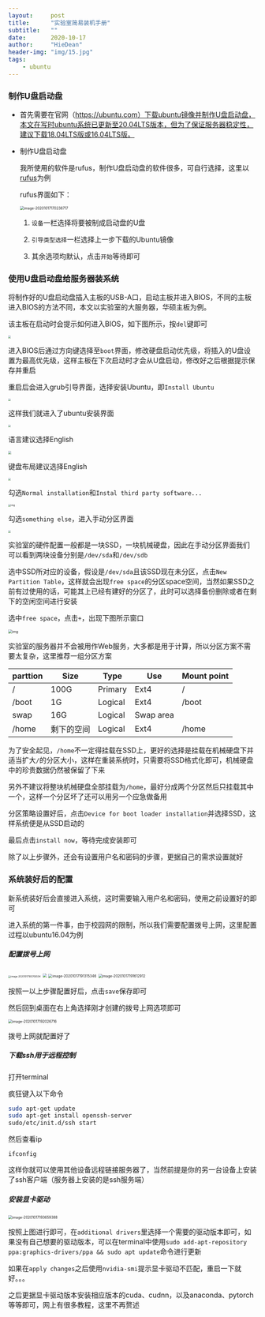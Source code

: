 ```yaml
---
layout:     post
title:      "实验室简易装机手册"
subtitle:   ""
date:       2020-10-17
author:     "HieDean"
header-img: "img/15.jpg"
tags:
    - ubuntu
---
```


### 制作U盘启动盘
* 首先需要在官网（https://ubuntu.com）下载ubuntu镜像并制作U盘启动盘，本文在写时ubuntu系统已更新至20.04LTS版本，但为了保证服务器稳定性，建议下载18.04LTS版或16.04LTS版。

* 制作U盘启动盘

	我所使用的软件是rufus，制作U盘启动盘的软件很多，可自行选择，这里以[rufus](https://rufus.ie/zh_CN.html)为例

	rufus界面如下：

	<img src="/img/blog/image-20201017170238717.png" alt="image-20201017170238717" style="zoom: 50%;" />

	1. `设备`一栏选择将要被制成启动盘的U盘

	2. `引导类型选择`一栏选择上一步下载的Ubuntu镜像

	3. 其余选项均默认，点击`开始`等待即可

### 使用U盘启动盘给服务器装系统

将制作好的U盘启动盘插入主板的USB-A口，启动主板并进入BIOS，不同的主板进入BIOS的方法不同，本文以实验室的大服务器，华硕主板为例。

该主板在启动时会提示如何进入BIOS，如下图所示，按`del`键即可

<img src="/img/blog/20201017171245.jpg" style="zoom: 33%;" />

进入BIOS后通过方向键选择至`boot`界面，修改硬盘启动优先级，将插入的U盘设置为最高优先级，这样主板在下次启动时才会从U盘启动，修改好之后根据提示保存并重启

重启后会进入grub引导界面，选择安装Ubuntu，即`Install Ubuntu`

<img src="/img/blog/20201017171920.jpg" style="zoom:33%;" />

这样我们就进入了ubuntu安装界面

<img src="/img/blog/20201017172313.jpg" style="zoom: 33%;" />

语言建议选择English

<img src="/img/blog/20201017172327.jpg" style="zoom:40%;" />

键盘布局建议选择English

<img src="/img/blog/20201017172336.jpg" style="zoom:33%;" />

勾选`Normal installation`和`Instal third party software...`

<img src="/img/blog/20201017172346.jpg" alt="img" style="zoom:33%;" />

勾选`something else`，进入手动分区界面

<img src="/img/blog/20201017172356.jpg" style="zoom:33%;" />



实验室的硬件配置一般都是一块SSD，一块机械硬盘，因此在手动分区界面我们可以看到两块设备分别是`/dev/sda`和`/dev/sdb`

选中SSD所对应的设备，假设是`/dev/sda`且该SSD现在未分区，点击`New Partition Table`，这样就会出现`free space`的分区space空间，当然如果SSD之前有过使用的话，可能其上已经有建好的分区了，此时可以选择备份删除或者在剩下的空闲空间进行安装

选中`free space`，点击`+`，出现下图所示窗口

<img src="/img/blog/1.jpg" alt="img" style="zoom: 50%;" />

实验室的服务器并不会被用作Web服务，大多都是用于计算，所以分区方案不需要太复杂，这里推荐一组分区方案

| parttion | Size       | Type    | Use       | Mount point |
| -------- | ---------- | ------- | --------- | ----------- |
| /        | 100G       | Primary | Ext4      | /           |
| /boot    | 1G         | Logical | Ext4      | /boot       |
| swap     | 16G        | Logical | Swap area |             |
| /home    | 剩下的空间 | Logical | Ext4      | /home       |

为了安全起见，`/home`不一定得挂载在SSD上，更好的选择是挂载在机械硬盘下并适当扩大`/`的分区大小，这样在重装系统时，只需要将SSD格式化即可，机械硬盘中的珍贵数据仍然被保留了下来

另外不建议将整块机械硬盘全部挂载为`/home`，最好分成两个分区然后只挂载其中一个，这样一个分区坏了还可以用另一个应急做备用

分区策略设置好后，点击`Device for boot loader installation`并选择SSD，这样系统便是从SSD启动的

最后点击`install now`，等待完成安装即可

除了以上步骤外，还会有设置用户名和密码的步骤，更据自己的需求设置就好

### 系统装好后的配置

新系统装好后会直接进入系统，这时需要输入用户名和密码，使用之前设置好的即可

进入系统的第一件事，由于校园网的限制，所以我们需要配置拨号上网，这里配置过程以ubuntu16.04为例

##### 配置拨号上网

<img src="/img/blog/image-20201017185706504.png" alt="image-20201017185706504" style="zoom: 33%;" />

<img src="/img/blog/image-20201017191006122.png" style="zoom:50%;" />

<img src="/img/blog/image-20201017191315346.png" alt="image-20201017191315346" style="zoom:50%;" />

<img src="/img/blog/image-20201017191612912.png" alt="image-20201017191612912" style="zoom:50%;" />

按照一以上步骤配置好后，点击`save`保存即可

然后回到桌面在右上角选择刚才创建的拨号上网选项即可

<img src="/img/blog/image-20201017192026716.png" alt="image-20201017192026716" style="zoom:50%;" />

拨号上网就配置好了

##### 下载ssh用于远程控制

打开terminal

疯狂键入以下命令

```bash
sudo apt-get update
sudo apt-get install openssh-server
sudo/etc/init.d/ssh start
```

然后查看ip

`ifconfig`

这样你就可以使用其他设备远程链接服务器了，当然前提是你的另一台设备上安装了ssh客户端（服务器上安装的是ssh服务端）

##### 安装显卡驱动

<img src="/img/blog/image-20201017193659388.png" alt="image-20201017193659388" style="zoom:50%;" />

按照上图进行即可，在`additional drivers`里选择一个需要的驱动版本即可，如果没有自己想要的驱动版本，可以在terminal中使用`sudo add-apt-repository ppa:graphics-drivers/ppa && sudo apt update`命令进行更新

如果在`apply changes`之后使用`nvidia-smi`提示显卡驱动不匹配，重启一下就好。。。

之后更据显卡驱动版本安装相应版本的cuda、cudnn，以及anaconda、pytorch等等即可，网上有很多教程，这里不再赘述
